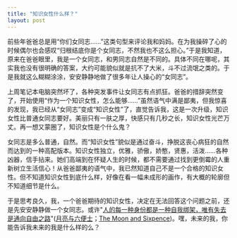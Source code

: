 ```yaml
---
title: "知识女性什么样？"
layout: post
---
```


前些年爸爸总是用“你们女同志......”这类句型来评论我和妈妈。在为我操碎了心的时候偶尔也会感叹“归根结底你是个女同志，不然我也不这么担心。”于是我知道，原来在爸爸眼里，我是一个女同志，和男同志自然是不同的。具体不同在哪呢，其实我也没有很明确的答案，大约可能貌似就是抗不了大米，斗不过流氓之类的。于是我就这么糊糊涂涂，安安静静地做了很多年让人操心的“女同志”。

上周笔记本电脑突然坏了，各种突发事件让女同志有点抓狂。爸爸的措辞突然变了，开始使用“作为一个知识女性，怎么能够......”虽然语气中满是鄙夷，但我惊喜的发现，我已经从“女同志”变成“知识女性”了，直觉告诉我，这是一次升级，知识女性比普通女同志要好。美丽只有一肤之厚，快感只有几秒之长，知识女性光芒万丈。再一想又蒙圈了，知识女性是个什么鬼？

女同志是多么普通，自然。而“知识女性”貌似是通过奋斗，挣脱这丧心病狂的自然而达到的一种高配版本。知识女性独立，优雅，骄傲，娇憨，贤惠，活泼……各种凶器，信手拈来。她们高端到在怀疑人生的时候，都不需要通过找到更倒霉的人重新树立生活信心！从爸爸鄙夷的语气中，我已然知道自己不是一个合格的知识女性。但不知道知识女性到底什么样，好像在看一幅未成形的画作，有大概的轮廓但不知道细节是什么。

于是思考良久，我，一个爸爸期待的知识女性，决定在无法回答这个问题之前，还是先安安静静做一个女同志。或许"[人的每一种身份都是一种自我绑架，唯有失去是通向自由之路](https://book.douban.com/subject/1858513/)"([月亮与六便士](https://book.douban.com/subject/1858513/)；[The Moon and Sixpence](https://en.wikipedia.org/wiki/The_Moon_and_Sixpence))。嘿，未来的我，你能告诉我未来的我是什么样的么？

